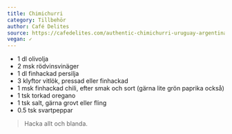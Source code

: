 ```yaml
---
title: Chimichurri
category: Tillbehör
author: Café Delites
source: https://cafedelites.com/authentic-chimichurri-uruguay-argentina/
vegan: ✓
---
```


- 1 dl olivolja
- 2 msk rödvinsvinäger
- 1 dl finhackad persilja
- 3 klyftor vitlök, pressad eller finhackad
- 1 msk finhackad chili, efter smak och sort (gärna lite grön paprika också)
- 1 tsk torkad oregano
- 1 tsk salt, gärna grovt eller fling
- 0.5 tsk svartpeppar

> Hacka allt och blanda.

